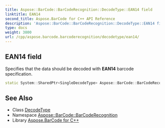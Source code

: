 ```yaml
---
title: Aspose::BarCode::BarCodeRecognition::DecodeType::EAN14 field
linktitle: EAN14
second_title: Aspose.BarCode for C++ API Reference
description: 'Aspose::BarCode::BarCodeRecognition::DecodeType::EAN14 field. Specifies that the data should be decoded with EAN14 barcode specification in C++.'
type: docs
weight: 3800
url: /cpp/aspose.barcode.barcoderecognition/decodetype/ean14/
---
```

## EAN14 field


Specifies that the data should be decoded with **EAN14** barcode specification.

```cpp
static System::SharedPtr<SingleDecodeType> Aspose::BarCode::BarCodeRecognition::DecodeType::EAN14
```




## See Also

* Class [DecodeType](../)
* Namespace [Aspose::BarCode::BarCodeRecognition](../../)
* Library [Aspose.BarCode for C++](../../../)
